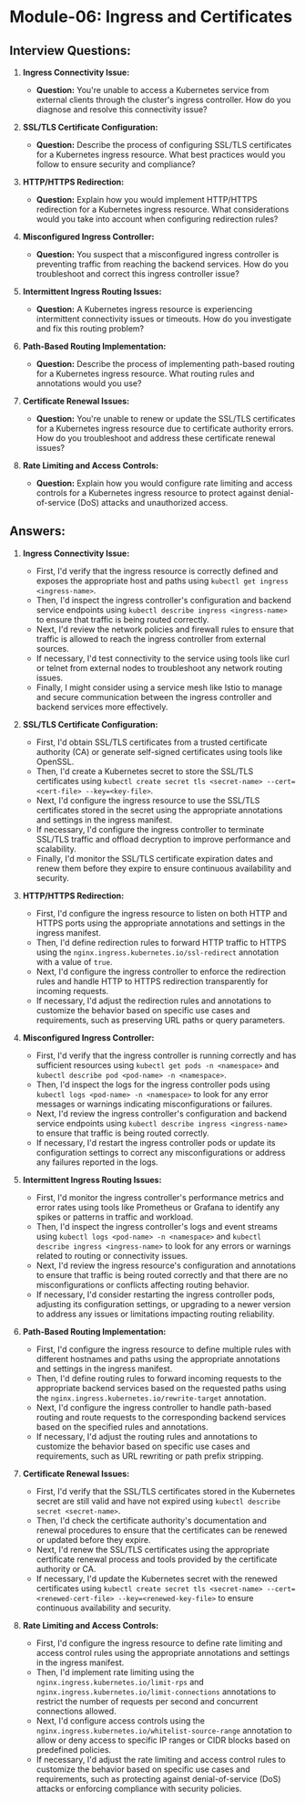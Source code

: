 
# Module-06: Ingress and Certificates

## Interview Questions:

1. **Ingress Connectivity Issue:**
   - **Question:** You're unable to access a Kubernetes service from external clients through the cluster's ingress controller. How do you diagnose and resolve this connectivity issue?

2. **SSL/TLS Certificate Configuration:**
   - **Question:** Describe the process of configuring SSL/TLS certificates for a Kubernetes ingress resource. What best practices would you follow to ensure security and compliance?

3. **HTTP/HTTPS Redirection:**
   - **Question:** Explain how you would implement HTTP/HTTPS redirection for a Kubernetes ingress resource. What considerations would you take into account when configuring redirection rules?

4. **Misconfigured Ingress Controller:**
   - **Question:** You suspect that a misconfigured ingress controller is preventing traffic from reaching the backend services. How do you troubleshoot and correct this ingress controller issue?

5. **Intermittent Ingress Routing Issues:**
   - **Question:** A Kubernetes ingress resource is experiencing intermittent connectivity issues or timeouts. How do you investigate and fix this routing problem?

6. **Path-Based Routing Implementation:**
   - **Question:** Describe the process of implementing path-based routing for a Kubernetes ingress resource. What routing rules and annotations would you use?

7. **Certificate Renewal Issues:**
   - **Question:** You're unable to renew or update the SSL/TLS certificates for a Kubernetes ingress resource due to certificate authority errors. How do you troubleshoot and address these certificate renewal issues?

8. **Rate Limiting and Access Controls:**
   - **Question:** Explain how you would configure rate limiting and access controls for a Kubernetes ingress resource to protect against denial-of-service (DoS) attacks and unauthorized access.

## Answers:

1. **Ingress Connectivity Issue:**
   - First, I'd verify that the ingress resource is correctly defined and exposes the appropriate host and paths using `kubectl get ingress <ingress-name>`.
   - Then, I'd inspect the ingress controller's configuration and backend service endpoints using `kubectl describe ingress <ingress-name>` to ensure that traffic is being routed correctly.
   - Next, I'd review the network policies and firewall rules to ensure that traffic is allowed to reach the ingress controller from external sources.
   - If necessary, I'd test connectivity to the service using tools like curl or telnet from external nodes to troubleshoot any network routing issues.
   - Finally, I might consider using a service mesh like Istio to manage and secure communication between the ingress controller and backend services more effectively.

2. **SSL/TLS Certificate Configuration:**
   - First, I'd obtain SSL/TLS certificates from a trusted certificate authority (CA) or generate self-signed certificates using tools like OpenSSL.
   - Then, I'd create a Kubernetes secret to store the SSL/TLS certificates using `kubectl create secret tls <secret-name> --cert=<cert-file> --key=<key-file>`.
   - Next, I'd configure the ingress resource to use the SSL/TLS certificates stored in the secret using the appropriate annotations and settings in the ingress manifest.
   - If necessary, I'd configure the ingress controller to terminate SSL/TLS traffic and offload decryption to improve performance and scalability.
   - Finally, I'd monitor the SSL/TLS certificate expiration dates and renew them before they expire to ensure continuous availability and security.

3. **HTTP/HTTPS Redirection:**
   - First, I'd configure the ingress resource to listen on both HTTP and HTTPS ports using the appropriate annotations and settings in the ingress manifest.
   - Then, I'd define redirection rules to forward HTTP traffic to HTTPS using the `nginx.ingress.kubernetes.io/ssl-redirect` annotation with a value of `true`.
   - Next, I'd configure the ingress controller to enforce the redirection rules and handle HTTP to HTTPS redirection transparently for incoming requests.
   - If necessary, I'd adjust the redirection rules and annotations to customize the behavior based on specific use cases and requirements, such as preserving URL paths or query parameters.

4. **Misconfigured Ingress Controller:**
   - First, I'd verify that the ingress controller is running correctly and has sufficient resources using `kubectl get pods -n <namespace>` and `kubectl describe pod <pod-name> -n <namespace>`.
   - Then, I'd inspect the logs for the ingress controller pods using `kubectl logs <pod-name> -n <namespace>` to look for any error messages or warnings indicating misconfigurations or failures.
   - Next, I'd review the ingress controller's configuration and backend service endpoints using `kubectl describe ingress <ingress-name>` to ensure that traffic is being routed correctly.
   - If necessary, I'd restart the ingress controller pods or update its configuration settings to correct any misconfigurations or address any failures reported in the logs.

5. **Intermittent Ingress Routing Issues:**
   - First, I'd monitor the ingress controller's performance metrics and error rates using tools like Prometheus or Grafana to identify any spikes or patterns in traffic and workload.
   - Then, I'd inspect the ingress controller's logs and event streams using `kubectl logs <pod-name> -n <namespace>` and `kubectl describe ingress <ingress-name>` to look for any errors or warnings related to routing or connectivity issues.
   - Next, I'd review the ingress resource's configuration and annotations to ensure that traffic is being routed correctly and that there are no misconfigurations or conflicts affecting routing behavior.
   - If necessary, I'd consider restarting the ingress controller pods, adjusting its configuration settings, or upgrading to a newer version to address any issues or limitations impacting routing reliability.

6. **Path-Based Routing Implementation:**
   - First, I'd configure the ingress resource to define multiple rules with different hostnames and paths using the appropriate annotations and settings in the ingress manifest.
   - Then, I'd define routing rules to forward incoming requests to the appropriate backend services based on the requested paths using the `nginx.ingress.kubernetes.io/rewrite-target` annotation.
   - Next, I'd configure the ingress controller to handle path-based routing and route requests to the corresponding backend services based on the specified rules and annotations.
   - If necessary, I'd adjust the routing rules and annotations to customize the behavior based on specific use cases and requirements, such as URL rewriting or path prefix stripping.

7. **Certificate Renewal Issues:**
   - First, I'd verify that the SSL/TLS certificates stored in the Kubernetes secret are still valid and have not expired using `kubectl describe secret <secret-name>`.
   - Then, I'd check the certificate authority's documentation and renewal procedures to ensure that the certificates can be renewed or updated before they expire.
   - Next, I'd renew the SSL/TLS certificates using the appropriate certificate renewal process and tools provided by the certificate authority or CA.
   - If necessary, I'd update the Kubernetes secret with the renewed certificates using `kubectl create secret tls <secret-name> --cert=<renewed-cert-file> --key=<renewed-key-file>` to ensure continuous availability and security.

8. **Rate Limiting and Access Controls:**
   - First, I'd configure the ingress resource to define rate limiting and access control rules using the appropriate annotations and settings in the ingress manifest.
   - Then, I'd implement rate limiting using the `nginx.ingress.kubernetes.io/limit-rps` and `nginx.ingress.kubernetes.io/limit-connections` annotations to restrict the number of requests per second and concurrent connections allowed.
   - Next, I'd configure access controls using the `nginx.ingress.kubernetes.io/whitelist-source-range` annotation to allow or deny access to specific IP ranges or CIDR blocks based on predefined policies.
   - If necessary, I'd adjust the rate limiting and access control rules to customize the behavior based on specific use cases and requirements, such as protecting against denial-of-service (DoS) attacks or enforcing compliance with security policies.